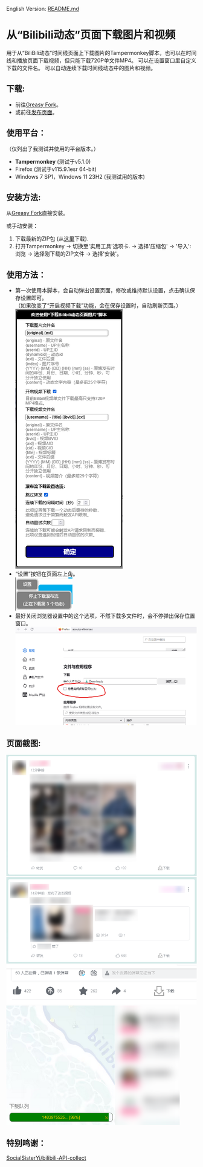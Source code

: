 English Version: [README.md](README.md)

# 从“Bilibili动态”页面下载图片和视频
用于从“BiliBili动态”时间线页面上下载图片的Tampermonkey脚本，也可以在时间线和播放页面下载视频，但只能下载720P单文件MP4。
可以在设置窗口里自定义下载的文件名。
可以自动连续下载时间线动态中的图片和视频。

## 下载:
- 前往[Greasy Fork](https://greasyfork.org/zh-CN/scripts/421885)。
- 或前往[发布页面](https://github.com/owendswang/Download-Pictures-from-Bilibili-Timeline/releases)。

## 使用平台：
（仅列出了我测试并使用的平台版本。）
- **Tampermonkey** (测试于v5.1.0)
- Firefox (测试于v115.9.1esr 64-bit)
- Windows 7 SP1，Windows 11 23H2 (我测试用的版本)

## 安装方法:
从[Greasy Fork](https://greasyfork.org/zh-CN/scripts/421885)直接安装。

或手动安装：
1. 下载最新的ZIP包 (从[这里](https://github.com/owendswang/Download-Pictures-from-Bilibili-Timeline/releases)下载).
2. 打开Tampermonkey -> 切换至'实用工具'选项卡. -> 选择'压缩包' -> '导入': 浏览 -> 选择刚下载的ZIP文件 -> 选择'安装'。

## 使用方法：
- 第一次使用本脚本，会自动弹出设置页面，修改或维持默认设置，点击确认保存设置即可。  
  （如果改变了“开启视频下载”功能，会在保存设置时，自动刷新页面。）  
![截图](res/1.PNG?raw=true)
- “设置”按钮在页面左上角。  
![截图](res/2.PNG?raw=true)
- 最好关闭浏览器设置中的这个选项，不然下载多文件时，会不停弹出保存位置窗口。  
![截图](res/7.png?raw=true)

## 页面截图:
![截图](res/4.png?raw=true)  
![截图](res/3.png?raw=true)  
![截图](res/5.PNG?raw=true)  
![截图](res/6.png?raw=true)

## 特别鸣谢：
[SocialSisterYi/bilibili-API-collect](https://github.com/SocialSisterYi/bilibili-API-collect)
